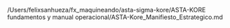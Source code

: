 /Users/felixsanhueza/fx_maquineando/asta-sigma-kore/ASTA-KORE fundamentos y manual operacional/ASTA-Kore_Manifiesto_Estrategico.md